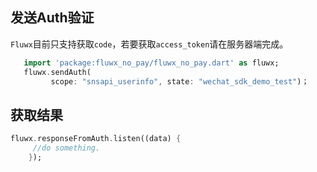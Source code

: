 ## 发送Auth验证
`Fluwx`目前只支持获取`code`，若要获取`access_token`请在服务器端完成。
```dart
   import 'package:fluwx_no_pay/fluwx_no_pay.dart' as fluwx;
   fluwx.sendAuth(
         scope: "snsapi_userinfo", state: "wechat_sdk_demo_test")；
```

## 获取结果

```dart
fluwx.responseFromAuth.listen((data) {
     //do something.
    });
```
